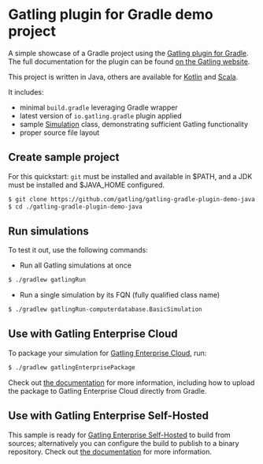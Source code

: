 Gatling plugin for Gradle demo project
======================================

A simple showcase of a Gradle project using the
[Gatling plugin for Gradle](https://github.com/gatling/gatling-gradle-plugin). The full documentation for the plugin can
be found [on the Gatling website](https://gatling.io/docs/current/extensions/gradle_plugin/).

This project is written in Java, others are available for [Kotlin](https://github.com/gatling/gatling-gradle-plugin-demo-kotlin)
and [Scala](https://github.com/gatling/gatling-gradle-plugin-demo-scala).

It includes:

* minimal `build.gradle` leveraging Gradle wrapper
* latest version of `io.gatling.gradle` plugin applied
* sample
  [Simulation](https://javadoc.io/doc/io.gatling/gatling-core-java/latest/io/gatling/javaapi/core/Simulation.html)
  class, demonstrating sufficient Gatling functionality
* proper source file layout

Create sample project
---------------------

For this quickstart: `git` must be installed and available in $PATH,
and a JDK must be installed and $JAVA_HOME configured.

```bash
$ git clone https://github.com/gatling/gatling-gradle-plugin-demo-java.git
$ cd ./gatling-gradle-plugin-demo-java
```

Run simulations
---------------

To test it out, use the following commands:

* Run all Gatling simulations at once

```bash
$ ./gradlew gatlingRun
```

* Run a single simulation by its FQN (fully qualified class name)

```bash
$ ./gradlew gatlingRun-computerdatabase.BasicSimulation
```

Use with Gatling Enterprise Cloud
---------------------------------

To package your simulation for [Gatling Enterprise Cloud](https://gatling.io/enterprise/), run:

```bash
$ ./gradlew gatlingEnterprisePackage
```

Check out [the documentation](https://gatling.io/docs/enterprise/cloud/reference/user/package_gen/#gradle-project) for
more information, including how to upload the package to Gatling Enterprise Cloud directly from Gradle.

Use with Gatling Enterprise Self-Hosted
---------------------------------------

This sample is ready for [Gatling Enterprise Self-Hosted](https://gatling.io/enterprise/) to build from sources;
alternatively you can configure the build to publish to a binary repository. Check out
[the documentation](https://gatling.io/docs/enterprise/self-hosted/reference/current/user/binary/) for more information.
